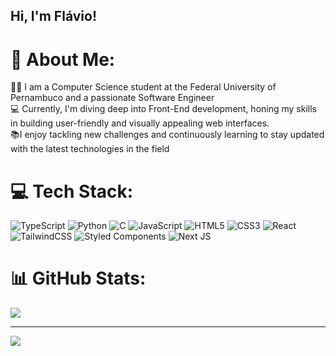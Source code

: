 ## Hi, I'm Flávio!

# 💫 About Me:
👨‍💻 I am a Computer Science student at the Federal University of Pernambuco and a passionate Software Engineer<br>💻 Currently, I'm diving deep into Front-End development, honing my skills in building user-friendly and visually appealing web interfaces.<br>📚I enjoy tackling new challenges and continuously learning to stay updated with the latest technologies in the field


# 💻 Tech Stack:
![TypeScript](https://img.shields.io/badge/typescript-%23007ACC.svg?style=flat&logo=typescript&logoColor=white) ![Python](https://img.shields.io/badge/python-3670A0?style=flat&logo=python&logoColor=ffdd54) ![C](https://img.shields.io/badge/c-%2300599C.svg?style=flat&logo=c&logoColor=white) ![JavaScript](https://img.shields.io/badge/javascript-%23323330.svg?style=flat&logo=javascript&logoColor=%23F7DF1E) ![HTML5](https://img.shields.io/badge/html5-%23E34F26.svg?style=flat&logo=html5&logoColor=white) ![CSS3](https://img.shields.io/badge/css3-%231572B6.svg?style=flat&logo=css3&logoColor=white) ![React](https://img.shields.io/badge/react-%2320232a.svg?style=flat&logo=react&logoColor=%2361DAFB) ![TailwindCSS](https://img.shields.io/badge/tailwindcss-%2338B2AC.svg?style=flat&logo=tailwind-css&logoColor=white) ![Styled Components](https://img.shields.io/badge/styled--components-DB7093?style=flat&logo=styled-components&logoColor=white) ![Next JS](https://img.shields.io/badge/Next-black?style=flat&logo=next.js&logoColor=white)
# 📊 GitHub Stats:
![](https://github-readme-stats.vercel.app/api?username=flavin-jr&theme=transparent&hide_border=false&include_all_commits=false&count_private=false)<br/>

---
[![](https://visitcount.itsvg.in/api?id=flavin-jr&icon=0&color=0)](https://visitcount.itsvg.in)

<!-- Proudly created with GPRM ( https://gprm.itsvg.in ) -->
